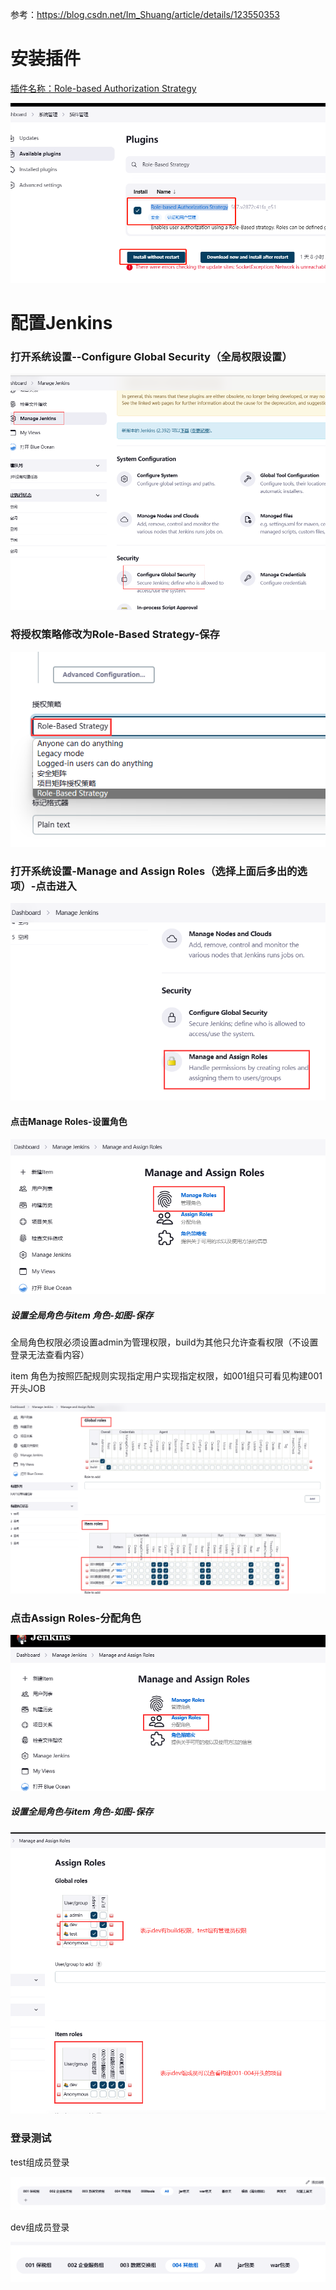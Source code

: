 参考：https://blog.csdn.net/Im_Shuang/article/details/123550353

# 安装插件

[插件名称：Role-based Authorization Strategy](https://plugins.jenkins.io/role-strategy)

![img](..\images\jenkins1.png)

# 配置Jenkins

### 打开系统设置--**Configure Global Security（全局权限设置）**

![img](..\images\jenkins2.png)

### 将授权策略修改为Role-Based Strategy-保存

![img](..\images\jenkins3.png)

### 打开系统设置-**Manage and Assign Roles（选择上面后多出的选项）-点击进入**

![img](..\images\jenkins4.png)

#### 点击**Manage Roles-设置角色**

![img](..\images\jenkins5.png)

##### 设置全局角色与item 角色-如图-保存

全局角色权限必须设置admin为管理权限，build为其他只允许查看权限（不设置登录无法查看内容）

item 角色为按照匹配规则实现指定用户实现指定权限，如001组只可看见构建001开头JOB

![img](..\images\jenkins6.png)

### 点击**Assign Roles-分配角色**

![img](..\images\jenkins7.png)

##### 设置全局角色与item 角色-如图-保存

![img](..\images\jenkins8.png)

### 登录测试

test组成员登录

![img](..\images\jenkins9.png)

dev组成员登录

![img](..\images\jenkins11.png)